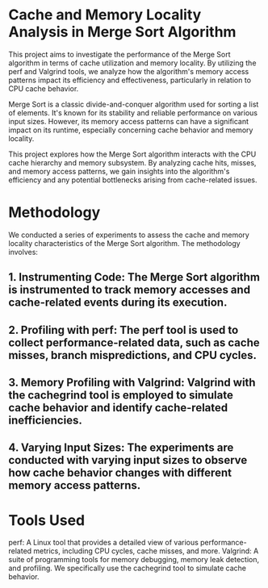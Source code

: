 # Cache and Memory Locality Analysis in Merge Sort Algorithm
This project aims to investigate the performance of the Merge Sort algorithm in terms of cache utilization and memory locality. By utilizing the perf and Valgrind tools, we analyze how the algorithm's memory access patterns impact its efficiency and effectiveness, particularly in relation to CPU cache behavior.

Merge Sort is a classic divide-and-conquer algorithm used for sorting a list of elements. It's known for its stability and reliable performance on various input sizes. However, its memory access patterns can have a significant impact on its runtime, especially concerning cache behavior and memory locality.

This project explores how the Merge Sort algorithm interacts with the CPU cache hierarchy and memory subsystem. By analyzing cache hits, misses, and memory access patterns, we gain insights into the algorithm's efficiency and any potential bottlenecks arising from cache-related issues.

# Methodology
We conducted a series of experiments to assess the cache and memory locality characteristics of the Merge Sort algorithm. The methodology involves:

## 1. Instrumenting Code: The Merge Sort algorithm is instrumented to track memory accesses and cache-related events during its execution.

## 2. Profiling with perf: The perf tool is used to collect performance-related data, such as cache misses, branch mispredictions, and CPU cycles.

## 3. Memory Profiling with Valgrind: Valgrind with the cachegrind tool is employed to simulate cache behavior and identify cache-related inefficiencies.

## 4. Varying Input Sizes: The experiments are conducted with varying input sizes to observe how cache behavior changes with different memory access patterns.

# Tools Used
perf: A Linux tool that provides a detailed view of various performance-related metrics, including CPU cycles, cache misses, and more.
Valgrind: A suite of programming tools for memory debugging, memory leak detection, and profiling. We specifically use the cachegrind tool to simulate cache behavior.
